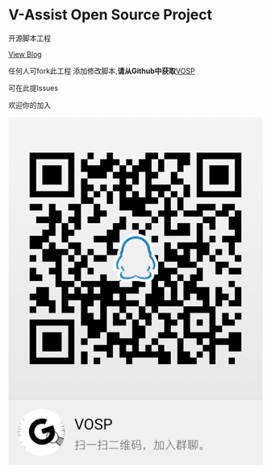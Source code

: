 # V-Assist Open Source Project

开源脚本工程

[View Blog](https://vove.gitee.io/)

任何人可fork此工程 添加修改脚本,**请从Github中获取**[VOSP](https://github.com/Vove7/VOSP)

可在此提Issues

欢迎你的加入


![QQ Group](/img/qq_g.png) 